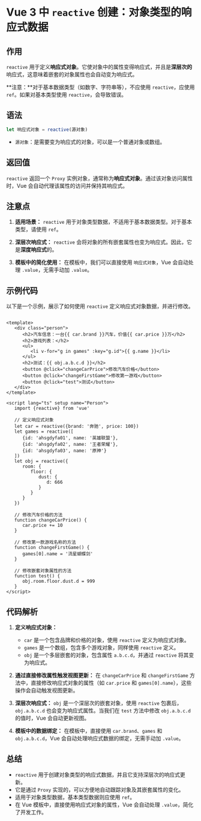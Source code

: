 # Vue 3 中 `reactive` 创建：对象类型的响应式数据

## 作用

`reactive` 用于定义**响应式对象**。它使对象中的属性变得响应式，并且是**深层次的**响应式，这意味着嵌套的对象属性也会自动变为响应式。

**注意：**对于基本数据类型（如数字、字符串等），不应使用 `reactive`，应使用 `ref`。如果对基本类型使用 `reactive`，会导致错误。

## 语法

```js
let 响应式对象 = reactive(源对象)
```

- `源对象`：是需要变为响应式的对象，可以是一个普通对象或数组。

## 返回值

`reactive` 返回一个 `Proxy` 实例对象，通常称为**响应式对象**。通过该对象访问属性时，Vue 会自动代理该属性的访问并保持其响应式。

## 注意点

1. **适用场景：** `reactive` 用于对象类型数据，不适用于基本数据类型。对于基本类型，请使用 `ref`。

2. **深层次响应式：** `reactive` 会将对象的所有嵌套属性也变为响应式。因此，它是**深度响应式**的。

3. **模板中的简化使用：** 在模板中，我们可以直接使用 `响应式对象`，Vue 会自动处理 `.value`，无需手动加 `.value`。

## 示例代码

以下是一个示例，展示了如何使用 `reactive` 定义响应式对象数据，并进行修改。

```vue

<template>
   <div class="person">
      <h2>汽车信息：一台{{ car.brand }}汽车，价值{{ car.price }}万</h2>
      <h2>游戏列表：</h2>
      <ul>
         <li v-for="g in games" :key="g.id">{{ g.name }}</li>
      </ul>
      <h2>测试：{{ obj.a.b.c.d }}</h2>
      <button @click="changeCarPrice">修改汽车价格</button>
      <button @click="changeFirstGame">修改第一游戏</button>
      <button @click="test">测试</button>
   </div>
</template>

<script lang="ts" setup name="Person">
   import {reactive} from 'vue'

   // 定义响应式对象
   let car = reactive({brand: '奔驰', price: 100})
   let games = reactive([
      {id: 'ahsgdyfa01', name: '英雄联盟'},
      {id: 'ahsgdyfa02', name: '王者荣耀'},
      {id: 'ahsgdyfa03', name: '原神'}
   ])
   let obj = reactive({
      room: {
         floor: {
            dust: {
               d: 666
            }
         }
      }
   })

   // 修改汽车价格的方法
   function changeCarPrice() {
      car.price += 10
   }

   // 修改第一款游戏名称的方法
   function changeFirstGame() {
      games[0].name = '流星蝴蝶剑'
   }

   // 修改嵌套对象属性的方法
   function test() {
      obj.room.floor.dust.d = 999
   }
</script>
```

## 代码解析

1. **定义响应式对象：**
    - `car` 是一个包含品牌和价格的对象，使用 `reactive` 定义为响应式对象。
    - `games` 是一个数组，包含多个游戏对象，同样使用 `reactive` 定义。
    - `obj` 是一个多层嵌套的对象，包含属性 `a.b.c.d`，并通过 `reactive` 将其变为响应式。

2. **通过直接修改属性触发视图更新：**
   在 `changeCarPrice` 和 `changeFirstGame` 方法中，直接修改响应式对象的属性（如 `car.price` 和 `games[0].name`），这些操作会自动触发视图更新。

3. **深层次响应式：**
   `obj` 是一个深层次的嵌套对象，使用 `reactive` 包裹后，`obj.a.b.c.d` 也会变为响应式属性。当我们在 `test` 方法中修改 `obj.a.b.c.d` 的值时，Vue 会自动更新视图。

4. **模板中的数据绑定：**
   在模板中，直接使用 `car.brand`、`games` 和 `obj.a.b.c.d`，Vue 会自动处理响应式数据的绑定，无需手动加 `.value`。

## 总结

- `reactive` 用于创建对象类型的响应式数据，并且它支持深层次的响应式更新。
- 它是通过 `Proxy` 实现的，可以方便地自动跟踪对象及其嵌套属性的变化。
- 适用于对象类型数据，基本类型数据则应使用 `ref`。
- 在 Vue 模板中，直接使用响应式对象的属性，Vue 会自动处理 `.value`，简化了开发工作。